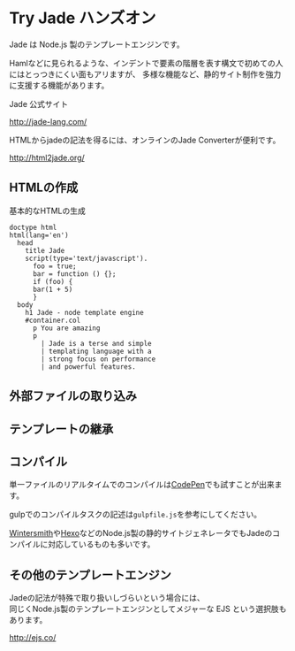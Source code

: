 # Try Jade ハンズオン

Jade は Node.js 製のテンプレートエンジンです。

Hamlなどに見られるような、インデントで要素の階層を表す構文で初めての人にはとっつきにくい面もアリますが、
多様な機能など、静的サイト制作を強力に支援する機能があります。

Jade 公式サイト 

http://jade-lang.com/

HTMLからjadeの記法を得るには、オンラインのJade Converterが便利です。

http://html2jade.org/

## HTMLの作成

基本的なHTMLの生成

````
doctype html
html(lang='en')
  head
    title Jade
    script(type='text/javascript').
      foo = true;
      bar = function () {};
      if (foo) {
      bar(1 + 5)
      }
  body
    h1 Jade - node template engine
    #container.col
      p You are amazing
      p
        | Jade is a terse and simple
        | templating language with a
        | strong focus on performance
        | and powerful features.
````

## 外部ファイルの取り込み

## テンプレートの継承

## コンパイル

単一ファイルのリアルタイムでのコンパイルは[CodePen](http://codepen.io/pen/)でも試すことが出来ます。

gulpでのコンパイルタスクの記述は`gulpfile.js`を参考にしてください。

[Wintersmith](http://wintersmith.io/)や[Hexo](https://hexo.io/)などのNode.js製の静的サイトジェネレータでもJadeのコンパイルに対応しているものも多いです。

## その他のテンプレートエンジン

Jadeの記法が特殊で取り扱いしづらいという場合には、  
同じくNode.js製のテンプレートエンジンとしてメジャーな EJS という選択肢もあります。

http://ejs.co/